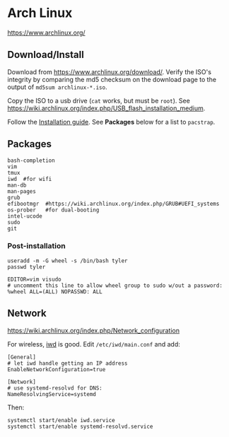 # Arch Linux
<https://www.archlinux.org/>

## Download/Install
Download from <https://www.archlinux.org/download/>.
Verify the ISO's integrity by comparing the md5 checksum on the download page
to the output of `md5sum archlinux-*.iso`.

Copy the ISO to a usb drive (`cat` works, but must be `root`).
See <https://wiki.archlinux.org/index.php/USB_flash_installation_medium>.

Follow the [Installation guide](https://wiki.archlinux.org/index.php/Installation_guide).
See **Packages** below for a list to `pacstrap`.

## Packages
	bash-completion
	vim
	tmux
	iwd  #for wifi
	man-db
	man-pages
	grub
	efibootmgr  #https://wiki.archlinux.org/index.php/GRUB#UEFI_systems
	os-prober   #for dual-booting
	intel-ucode
	sudo
	git

### Post-installation
	useradd -m -G wheel -s /bin/bash tyler
	passwd tyler

	EDITOR=vim visudo
	# uncomment this line to allow wheel group to sudo w/out a password:
	%wheel ALL=(ALL) NOPASSWD: ALL

## Network
<https://wiki.archlinux.org/index.php/Network_configuration>

For wireless, [iwd](https://wiki.archlinux.org/index.php/Iwd) is good.
Edit `/etc/iwd/main.conf` and add:

	[General]
	# let iwd handle getting an IP address
	EnableNetworkConfiguration=true

	[Network]
	# use systemd-resolvd for DNS:
	NameResolvingService=systemd

Then:

	systemctl start/enable iwd.service
	systemctl start/enable systemd-resolvd.service
